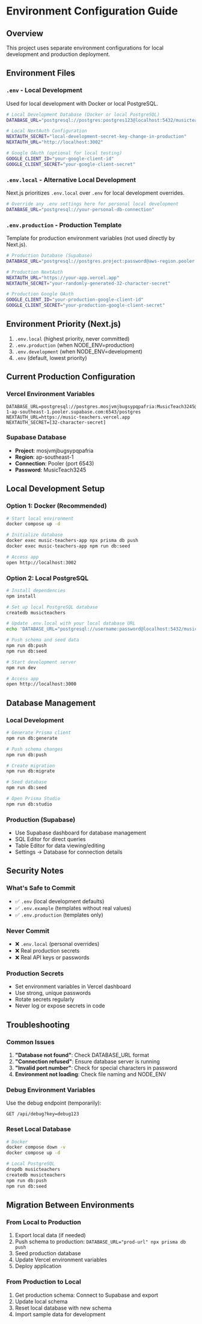 # Environment Configuration Guide

## Overview
This project uses separate environment configurations for local development and production deployment.

## Environment Files

### `.env` - Local Development
Used for local development with Docker or local PostgreSQL.
```bash
# Local Development Database (Docker or local PostgreSQL)
DATABASE_URL="postgresql://postgres:postgres123@localhost:5432/musicteachers?schema=public"

# Local NextAuth Configuration
NEXTAUTH_SECRET="local-development-secret-key-change-in-production"
NEXTAUTH_URL="http://localhost:3002"

# Google OAuth (optional for local testing)
GOOGLE_CLIENT_ID="your-google-client-id"
GOOGLE_CLIENT_SECRET="your-google-client-secret"
```

### `.env.local` - Alternative Local Development
Next.js prioritizes `.env.local` over `.env` for local development overrides.
```bash
# Override any .env settings here for personal local development
DATABASE_URL="postgresql://your-personal-db-connection"
```

### `.env.production` - Production Template
Template for production environment variables (not used directly by Next.js).
```bash
# Production Database (Supabase)
DATABASE_URL="postgresql://postgres.project:password@aws-region.pooler.supabase.com:6543/postgres"

# Production NextAuth
NEXTAUTH_URL="https://your-app.vercel.app"
NEXTAUTH_SECRET="your-randomly-generated-32-character-secret"

# Production Google OAuth
GOOGLE_CLIENT_ID="your-production-google-client-id"
GOOGLE_CLIENT_SECRET="your-production-google-client-secret"
```

## Environment Priority (Next.js)
1. `.env.local` (highest priority, never committed)
2. `.env.production` (when NODE_ENV=production)
3. `.env.development` (when NODE_ENV=development)
4. `.env` (default, lowest priority)

## Current Production Configuration

### Vercel Environment Variables
```
DATABASE_URL=postgresql://postgres.mosjvmjbugsypqpafria:MusicTeach3245@aws-1-ap-southeast-1.pooler.supabase.com:6543/postgres
NEXTAUTH_URL=https://music-teachers.vercel.app
NEXTAUTH_SECRET=[32-character-secret]
```

### Supabase Database
- **Project**: mosjvmjbugsypqpafria
- **Region**: ap-southeast-1
- **Connection**: Pooler (port 6543)
- **Password**: MusicTeach3245

## Local Development Setup

### Option 1: Docker (Recommended)
```bash
# Start local environment
docker compose up -d

# Initialize database
docker exec music-teachers-app npx prisma db push
docker exec music-teachers-app npm run db:seed

# Access app
open http://localhost:3002
```

### Option 2: Local PostgreSQL
```bash
# Install dependencies
npm install

# Set up local PostgreSQL database
createdb musicteachers

# Update .env.local with your local database URL
echo 'DATABASE_URL="postgresql://username:password@localhost:5432/musicteachers"' > .env.local

# Push schema and seed data
npm run db:push
npm run db:seed

# Start development server
npm run dev

# Access app  
open http://localhost:3000
```

## Database Management

### Local Development
```bash
# Generate Prisma client
npm run db:generate

# Push schema changes
npm run db:push

# Create migration
npm run db:migrate

# Seed database
npm run db:seed

# Open Prisma Studio
npm run db:studio
```

### Production (Supabase)
- Use Supabase dashboard for database management
- SQL Editor for direct queries
- Table Editor for data viewing/editing
- Settings → Database for connection details

## Security Notes

### What's Safe to Commit
- ✅ `.env` (local development defaults)
- ✅ `.env.example` (templates without real values)
- ✅ `.env.production` (templates only)

### Never Commit
- ❌ `.env.local` (personal overrides)
- ❌ Real production secrets
- ❌ Real API keys or passwords

### Production Secrets
- Set environment variables in Vercel dashboard
- Use strong, unique passwords
- Rotate secrets regularly
- Never log or expose secrets in code

## Troubleshooting

### Common Issues
1. **"Database not found"**: Check DATABASE_URL format
2. **"Connection refused"**: Ensure database server is running
3. **"Invalid port number"**: Check for special characters in password
4. **Environment not loading**: Check file naming and NODE_ENV

### Debug Environment Variables
Use the debug endpoint (temporarily):
```
GET /api/debug?key=debug123
```

### Reset Local Database
```bash
# Docker
docker compose down -v
docker compose up -d

# Local PostgreSQL
dropdb musicteachers
createdb musicteachers
npm run db:push
npm run db:seed
```

## Migration Between Environments

### From Local to Production
1. Export local data (if needed)
2. Push schema to production: `DATABASE_URL="prod-url" npx prisma db push`
3. Seed production database
4. Update Vercel environment variables
5. Deploy application

### From Production to Local
1. Get production schema: Connect to Supabase and export
2. Update local schema
3. Reset local database with new schema
4. Import sample data for development
